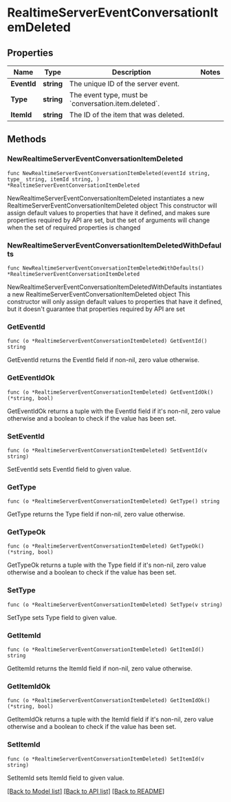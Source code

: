 # RealtimeServerEventConversationItemDeleted

## Properties

Name | Type | Description | Notes
------------ | ------------- | ------------- | -------------
**EventId** | **string** | The unique ID of the server event. | 
**Type** | **string** | The event type, must be &#x60;conversation.item.deleted&#x60;. | 
**ItemId** | **string** | The ID of the item that was deleted. | 

## Methods

### NewRealtimeServerEventConversationItemDeleted

`func NewRealtimeServerEventConversationItemDeleted(eventId string, type_ string, itemId string, ) *RealtimeServerEventConversationItemDeleted`

NewRealtimeServerEventConversationItemDeleted instantiates a new RealtimeServerEventConversationItemDeleted object
This constructor will assign default values to properties that have it defined,
and makes sure properties required by API are set, but the set of arguments
will change when the set of required properties is changed

### NewRealtimeServerEventConversationItemDeletedWithDefaults

`func NewRealtimeServerEventConversationItemDeletedWithDefaults() *RealtimeServerEventConversationItemDeleted`

NewRealtimeServerEventConversationItemDeletedWithDefaults instantiates a new RealtimeServerEventConversationItemDeleted object
This constructor will only assign default values to properties that have it defined,
but it doesn't guarantee that properties required by API are set

### GetEventId

`func (o *RealtimeServerEventConversationItemDeleted) GetEventId() string`

GetEventId returns the EventId field if non-nil, zero value otherwise.

### GetEventIdOk

`func (o *RealtimeServerEventConversationItemDeleted) GetEventIdOk() (*string, bool)`

GetEventIdOk returns a tuple with the EventId field if it's non-nil, zero value otherwise
and a boolean to check if the value has been set.

### SetEventId

`func (o *RealtimeServerEventConversationItemDeleted) SetEventId(v string)`

SetEventId sets EventId field to given value.


### GetType

`func (o *RealtimeServerEventConversationItemDeleted) GetType() string`

GetType returns the Type field if non-nil, zero value otherwise.

### GetTypeOk

`func (o *RealtimeServerEventConversationItemDeleted) GetTypeOk() (*string, bool)`

GetTypeOk returns a tuple with the Type field if it's non-nil, zero value otherwise
and a boolean to check if the value has been set.

### SetType

`func (o *RealtimeServerEventConversationItemDeleted) SetType(v string)`

SetType sets Type field to given value.


### GetItemId

`func (o *RealtimeServerEventConversationItemDeleted) GetItemId() string`

GetItemId returns the ItemId field if non-nil, zero value otherwise.

### GetItemIdOk

`func (o *RealtimeServerEventConversationItemDeleted) GetItemIdOk() (*string, bool)`

GetItemIdOk returns a tuple with the ItemId field if it's non-nil, zero value otherwise
and a boolean to check if the value has been set.

### SetItemId

`func (o *RealtimeServerEventConversationItemDeleted) SetItemId(v string)`

SetItemId sets ItemId field to given value.



[[Back to Model list]](../README.md#documentation-for-models) [[Back to API list]](../README.md#documentation-for-api-endpoints) [[Back to README]](../README.md)


